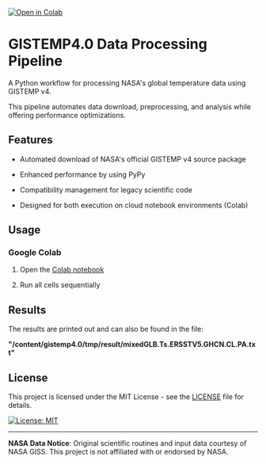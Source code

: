 [![Open in Colab](https://colab.research.google.com/assets/colab-badge.svg)](https://colab.research.google.com/github/ras0k/gistemp4/blob/main/gistemp4.ipynb)

# GISTEMP4.0 Data Processing Pipeline

A Python workflow for processing NASA's global temperature data using GISTEMP v4. 

This pipeline automates data download, preprocessing, and analysis while offering performance optimizations.

## Features

-   Automated download of NASA's official GISTEMP v4 source package
    
-   Enhanced performance by using PyPy
    
-   Compatibility management for legacy scientific code
    
-   Designed for both execution on cloud notebook environments (Colab)
    
## Usage

### Google Colab

1.  Open the [Colab notebook](https://colab.research.google.com/github/ras0k/gistemp4/blob/main/gistemp4.ipynb)
    
2.  Run all cells sequentially

    

## Results



The results are printed out and can also be found in the file:

**"/content/gistemp4.0/tmp/result/mixedGLB.Ts.ERSSTV5.GHCN.CL.PA.txt"**
    

## License

This project is licensed under the MIT License - see the [LICENSE](https://github.com/ras0k/gistemp4/blob/main/LICENSE) file for details.

[![License: MIT](https://img.shields.io/badge/License-MIT-yellow.svg)](https://opensource.org/licenses/MIT)  

* * *

**NASA Data Notice**: Original scientific routines and input data courtesy of NASA GISS. This project is not affiliated with or endorsed by NASA.

